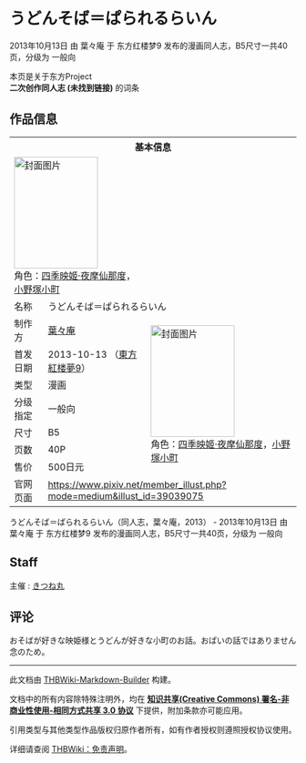 # うどんそば＝ぱられるらいん

<!-- source html: G:\repos\THBWiki-Markdown-Builder\THBWikiMarkdown\Temp\main\5\56\ns0%3A%E3%81%86%E3%81%A9%E3%82%93%E3%81%9D%E3%81%B0%EF%BC%9D%E3%81%B1%E3%82%89%E3%82%8C%E3%82%8B%E3%82%89%E3%81%84%E3%82%93.html -->

2013年10月13日 由 葉々庵 于 东方红楼梦9 发布的漫画同人志，B5尺寸一共40页，分级为 一般向

本页是关于东方Project  
 **二次创作同人志 (未找到链接)** 的词条
## 作品信息

<table><tbody><tr><th colspan="3">基本信息</th></tr><tr><td class="cover-artwork-mobile" colspan="2"><a href="./文件-うどんそば＝ぱられるらいん封面.jpg.md" class="image" title="封面图片"><img alt="封面图片" src="https://upload.thwiki.cc/thumb/3/30/%E3%81%86%E3%81%A9%E3%82%93%E3%81%9D%E3%81%B0%EF%BC%9D%E3%81%B1%E3%82%89%E3%82%8C%E3%82%8B%E3%82%89%E3%81%84%E3%82%93%E5%B0%81%E9%9D%A2.jpg/147px-%E3%81%86%E3%81%A9%E3%82%93%E3%81%9D%E3%81%B0%EF%BC%9D%E3%81%B1%E3%82%89%E3%82%8C%E3%82%8B%E3%82%89%E3%81%84%E3%82%93%E5%B0%81%E9%9D%A2.jpg" decoding="async" loading="lazy" width="147" height="196" srcset="https://upload.thwiki.cc/thumb/3/30/%E3%81%86%E3%81%A9%E3%82%93%E3%81%9D%E3%81%B0%EF%BC%9D%E3%81%B1%E3%82%89%E3%82%8C%E3%82%8B%E3%82%89%E3%81%84%E3%82%93%E5%B0%81%E9%9D%A2.jpg/220px-%E3%81%86%E3%81%A9%E3%82%93%E3%81%9D%E3%81%B0%EF%BC%9D%E3%81%B1%E3%82%89%E3%82%8C%E3%82%8B%E3%82%89%E3%81%84%E3%82%93%E5%B0%81%E9%9D%A2.jpg 1.5x, https://upload.thwiki.cc/thumb/3/30/%E3%81%86%E3%81%A9%E3%82%93%E3%81%9D%E3%81%B0%EF%BC%9D%E3%81%B1%E3%82%89%E3%82%8C%E3%82%8B%E3%82%89%E3%81%84%E3%82%93%E5%B0%81%E9%9D%A2.jpg/294px-%E3%81%86%E3%81%A9%E3%82%93%E3%81%9D%E3%81%B0%EF%BC%9D%E3%81%B1%E3%82%89%E3%82%8C%E3%82%8B%E3%82%89%E3%81%84%E3%82%93%E5%B0%81%E9%9D%A2.jpg 2x" data-file-width="675" data-file-height="900"></a><div class="cover-char">角色：<a href="./四季映姬·夜摩仙那度.md" title="四季映姬·夜摩仙那度">四季映姬·夜摩仙那度</a>，<a href="./小野塚小町.md" title="小野塚小町">小野塚小町</a></div></td>
</tr><tr><td class="label">名称</td><td colspan="2"> うどんそば＝ぱられるらいん </td></tr><tr><td class="label">制作方</td><td><a href="./葉々庵.md" title="葉々庵">葉々庵</a></td><td class="cover-artwork" rowspan="7" style="min-width:196px;"><a href="./文件-うどんそば＝ぱられるらいん封面.jpg.md" class="image" title="封面图片"><img alt="封面图片" src="https://upload.thwiki.cc/thumb/3/30/%E3%81%86%E3%81%A9%E3%82%93%E3%81%9D%E3%81%B0%EF%BC%9D%E3%81%B1%E3%82%89%E3%82%8C%E3%82%8B%E3%82%89%E3%81%84%E3%82%93%E5%B0%81%E9%9D%A2.jpg/147px-%E3%81%86%E3%81%A9%E3%82%93%E3%81%9D%E3%81%B0%EF%BC%9D%E3%81%B1%E3%82%89%E3%82%8C%E3%82%8B%E3%82%89%E3%81%84%E3%82%93%E5%B0%81%E9%9D%A2.jpg" decoding="async" loading="lazy" width="147" height="196" srcset="https://upload.thwiki.cc/thumb/3/30/%E3%81%86%E3%81%A9%E3%82%93%E3%81%9D%E3%81%B0%EF%BC%9D%E3%81%B1%E3%82%89%E3%82%8C%E3%82%8B%E3%82%89%E3%81%84%E3%82%93%E5%B0%81%E9%9D%A2.jpg/220px-%E3%81%86%E3%81%A9%E3%82%93%E3%81%9D%E3%81%B0%EF%BC%9D%E3%81%B1%E3%82%89%E3%82%8C%E3%82%8B%E3%82%89%E3%81%84%E3%82%93%E5%B0%81%E9%9D%A2.jpg 1.5x, https://upload.thwiki.cc/thumb/3/30/%E3%81%86%E3%81%A9%E3%82%93%E3%81%9D%E3%81%B0%EF%BC%9D%E3%81%B1%E3%82%89%E3%82%8C%E3%82%8B%E3%82%89%E3%81%84%E3%82%93%E5%B0%81%E9%9D%A2.jpg/294px-%E3%81%86%E3%81%A9%E3%82%93%E3%81%9D%E3%81%B0%EF%BC%9D%E3%81%B1%E3%82%89%E3%82%8C%E3%82%8B%E3%82%89%E3%81%84%E3%82%93%E5%B0%81%E9%9D%A2.jpg 2x" data-file-width="675" data-file-height="900"></a><div class="cover-char">角色：<a href="./四季映姬·夜摩仙那度.md" title="四季映姬·夜摩仙那度">四季映姬·夜摩仙那度</a>，<a href="./小野塚小町.md" title="小野塚小町">小野塚小町</a></div></td>
</tr><tr><td class="label">首发日期</td><td>2013-10-13&#160;（<a href="/展会作品列表?e=%E4%B8%9C%E6%96%B9%E7%BA%A2%E6%A5%BC%E6%A2%A6%239">東方紅楼夢9</a>）</td></tr><tr><td class="label">类型</td><td>漫画</td></tr><tr><td class="label">分级指定</td><td>一般向</td></tr><tr><td class="label">尺寸</td><td>B5</td></tr><tr><td class="label">页数</td><td>40P</td></tr><tr><td class="label">售价</td><td>500日元</td></tr>
<tr><td class="label">官网页面</td><td colspan="2"><a rel="nofollow" class="external free" href="https://www.pixiv.net/member_illust.php?mode=medium&amp;illust_id=39039075">https://www.pixiv.net/member_illust.php?mode=medium&amp;illust_id=39039075</a></td></tr></tbody></table>

うどんそば＝ぱられるらいん（同人志，葉々庵，2013） - 2013年10月13日 由 葉々庵 于 东方红楼梦9 发布的漫画同人志，B5尺寸一共40页，分级为 一般向
## Staff
主催
: [きつね丸](./きつね丸.md)

## 评论
  
おそばが好きな映姫様とうどんが好きな小町のお話。おぱいの話ではありません念のため。
  
  
  

  





---

此文档由 [THBWiki-Markdown-Builder](https://github.com/Delsin-Yu/THBWiki-Markdown-Builder) 构建。

文档中的所有内容除特殊注明外，均在 [**知识共享(Creative Commons) 署名-非商业性使用-相同方式共享 3.0 协议**](https://creativecommons.org/licenses/by-sa/3.0/deed.zh-hans) 下提供，附加条款亦可能应用。

引用类型与其他类型作品版权归原作者所有，如有作者授权则遵照授权协议使用。

详细请查阅 [THBWiki：免责声明](https://thbwiki.cc/THBWiki:%E5%85%8D%E8%B4%A3%E5%A3%B0%E6%98%8E)。

